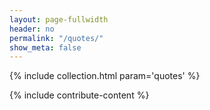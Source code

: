 ```yaml
---
layout: page-fullwidth
header: no
permalink: "/quotes/"
show_meta: false
---
```

{% include collection.html param='quotes' %}

{% include contribute-content %}
